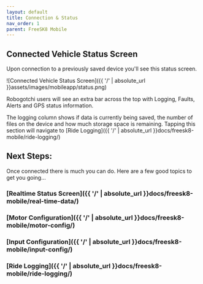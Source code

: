 ```yaml
---
layout: default
title: Connection & Status
nav_order: 1
parent: FreeSK8 Mobile
---
```


## Connected Vehicle Status Screen

Upon connection to a previously saved device you'll see this status screen.

![Connected Vehicle Status Screen]({{ '/' | absolute_url }}assets/images/mobileapp/status.png)

Robogotchi users will see an extra bar across the top with Logging, Faults, Alerts and GPS status information. 

The logging column shows if data is currently being saved, the number of files on the device and how much storage space is remaining. Tapping this section will navigate to [Ride Logging]({{ '/' | absolute_url }}docs/freesk8-mobile/ride-logging/)

## Next Steps: 

Once connected there is much you can do. Here are a few good topics to get you going...

### [Realtime Status Screen]({{ '/' | absolute_url }}docs/freesk8-mobile/real-time-data/)
### [Motor Configuration]({{ '/' | absolute_url }}docs/freesk8-mobile/motor-config/)
### [Input Configuration]({{ '/' | absolute_url }}docs/freesk8-mobile/input-config/)
### [Ride Logging]({{ '/' | absolute_url }}docs/freesk8-mobile/ride-logging/)
